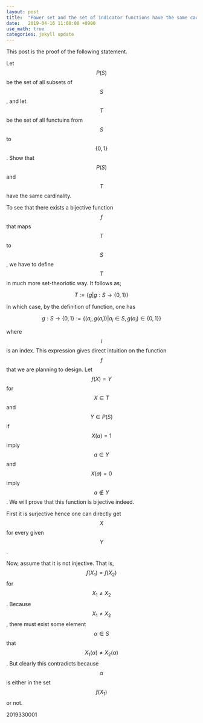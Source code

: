 ```yaml
---
layout: post
title:  "Power set and the set of indicator functions have the same cardinality"
date:   2019-04-16 11:00:00 +0900
use_math: true
categories: jekyll update
---
```

This post is the proof of the following statement.

Let $$P(S)$$ be the set of all subsets of $$S$$, and let $$T$$ be the
set of all functuins from $$S$$ to $$\{0,1\}$$. Show that $$P(S)$$ and
$$T$$ have the same cardinality.

To see that there exists a bijective function $$f$$ that maps $$T$$
to $$S$$, we have to define $$T$$ in much more set-theoriotic way. It
follows as;

$$T:=\{g|g:S\rightarrow\{0,1\}\}$$

In which case, by the definition of function, one has

$$g:S\rightarrow\{0,1\}:=\{(a_{i},g(a_{i}))|a_{i}\in S,g(a_{i})\in\{0,1\}\}$$

where $$i$$ is an index. This expression gives direct intuition on
the function $$f$$that we are planning to design. Let $$f(X)=Y$$ for $$X\in T$$ and $$Y\in P(S)$$ if $$X(a)=1$$ imply $$a\in Y$$
and $$X(a)=0$$ imply $$a\notin Y$$. We will prove that this function is bijective indeed.

First it is surjective hence one can directly get $$X$$ for every given
$$Y$$.

Now, assume that it is not injective. That is, $$f(X_{1})=f(X_{2})$$
for $$X_{1}\neq X_{2}$$. Because $$X_{1}\neq X_{2}$$, there must exist
some element $$\alpha\in S$$ that $$X_{1}(\alpha)\neq X_{2}(\alpha)$$.
But clearly this contradicts because $$\alpha$$ is either in the set
$$f(X_{1})$$ or not.

2019330001
